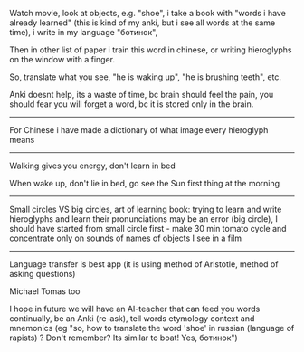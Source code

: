 Watch movie, look at objects, e.g. "shoe", i take a book with "words i have already learned" (this is kind of my anki, but i see all words at the same time), i write in my language "ботинок", 

Then in other list of paper i train this word in chinese, or writing hieroglyphs on the window with a finger. 

So, translate what you see, "he is waking up", "he is brushing teeth", etc.

Anki doesnt help, its a waste of time, bc brain should feel the pain, you should fear you will forget a word, bc it is stored only in the brain. 
_____

For Chinese i have made a dictionary of what image every hieroglyph means
______

Walking gives you energy, don't learn in bed

When wake up, don't lie in bed, go see the Sun first thing at the morning

______

Small circles VS big circles, art of learning book: trying to learn and write hieroglyphs and learn their pronunciations may be an error (big circle), I should have started from small circle first - make 30 min tomato cycle and concentrate only on sounds of names of objects I see in a film
______

Language transfer is best app (it is using method of Aristotle, method of asking questions) 

Michael Tomas too

I hope in future we will have an AI-teacher that can feed you words continually, be an Anki (re-ask), tell words etymology context and mnemonics (eg "so, how to translate the word 'shoe' in russian (language of rapists) ? Don't remember? Its similar to boat! Yes, ботинок") 


